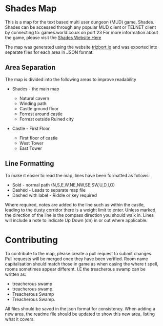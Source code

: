 # Shades Map

This is a map for the text based multi user dungeon (MUD) game, Shades. Shades can be accessed through any popular MUD client or TELNET client by connecting to:
games.world.co.uk on port 23 For more information about the game, please visit the [Shades Website Here](http://games.world.co.uk/shades)

The map was generated using the website [trizbort.io](http://trizbort.io) and was exported into separate files for each area in JSON format.

## Area Separation
The map is divided into the following areas to improve readability
* Shades - the main map
  * Natural cavern
  * Winding path
  * Castle ground floor
  * Forrest around castle
  * Forrest outside Ruined city

* Castle - First Floor
  * First floor of castle
  * West Tower
  * East Tower

## Line Formatting
To make it easier to read the map, lines have been formatted as follows:
* Sold - normal path (N,S,E,W,NE,NW,SE,SW,U,D,I,O)
* Dashed - Leads to separate map file
* Dashed with label - Riddle or key required

Where required, notes are added to the line such as within the castle, leading to the dusty corridor there is a weight limit to enter.
Unless marked, the direction of the line is the compass direction you should walk in. Lines will include a note to indicate Up Down (dn) in or out where applicable.

# Contributing
To contribute to the map, please create a pull request to submit changes. Pull requests will be merged once they have been verified.
Room name capitalisation should match those in game as when casing the where t spell, rooms sometimes appear different. I.E the treacherous swamp can be written as:
* treacherous swamp
* treacherous swamp.
* Treacherous Swamp
* Treacherous Swamp.

All files should be saved in the json format for consistency. When adding a new area, the readme file should be updated to show this new area, listing what it covers.
